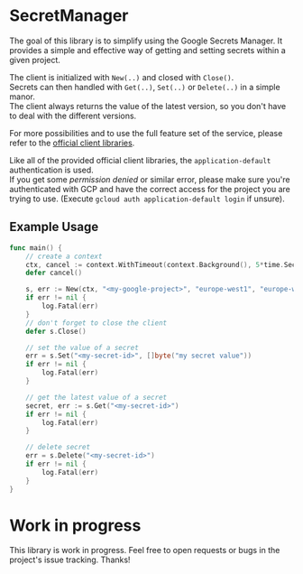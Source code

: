 # SecretManager

The goal of this library is to simplify using the Google Secrets Manager.
It provides a simple and effective way of getting and setting secrets within a given project.

The client is initialized with `New(..)` and closed with `Close()`.  
Secrets can then handled with `Get(..)`, `Set(..)` or `Delete(..)` in a simple manor.  
The client always returns the value of the latest version, so you don't have to deal with the different versions.

For more possibilities and to use the full feature set of the service, please refer to the [official client libraries](https://pkg.go.dev/cloud.google.com/go/secretmanager/apiv1#DefaultAuthScopes).

Like all of the provided official client libraries, the `application-default` authentication is used.  
If you get some *permission denied* or similar error, please make sure you're authenticated with GCP and have the correct access for the project you are trying to use. (Execute `gcloud auth application-default login` if unsure).


## Example Usage
```go
func main() {
    // create a context
    ctx, cancel := context.WithTimeout(context.Background(), 5*time.Second)
    defer cancel()

    s, err := New(ctx, "<my-google-project>", "europe-west1", "europe-west6")
    if err != nil {
        log.Fatal(err)
    }
    // don't forget to close the client
    defer s.Close()

    // set the value of a secret
    err = s.Set("<my-secret-id>", []byte("my secret value"))
    if err != nil {
        log.Fatal(err)
    }

    // get the latest value of a secret
    secret, err := s.Get("<my-secret-id>")
    if err != nil {
        log.Fatal(err)
    }

    // delete secret
    err = s.Delete("<my-secret-id>")
    if err != nil {
        log.Fatal(err)
    }	
}
```

# Work in progress
This library is work in progress. Feel free to open requests or bugs in the project's issue tracking. Thanks!